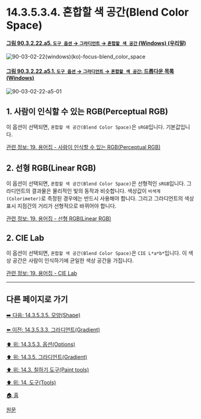 # 14.3.5.3.4. 혼합할 색 공간(Blend Color Space)

<a id="90-03-02-22-a5"></a>

#### [그림 90.3.2.22.a5. `도구 옵션` → `그라디언트` → `혼합할 색 공간` (Windows) (우리말)](./90-03-02-22-gradient.md#90-03-02-22-a5)
![90-03-02-22(windows)(ko)-focus-blend_color_space](https://github.com/wonder13662/gimp/assets/15767104/97c5c87a-845b-498c-b2b2-779167fe7a89)

<a id="90-03-02-22-a5-01"></a>

#### [그림 90.3.2.22.a5.1. `도구 옵션` → `그라디언트` → `혼합할 색 공간`: 드롭다운 목록 (Windows)](./90-03-02-22-gradient.md#90-03-02-22-a5-01)
![90-03-02-22-a5-01](https://github.com/wonder13662/gimp/assets/15767104/3927fa4b-8c1e-4793-a426-03de36b357d8)

## 1. 사람이 인식할 수 있는 RGB(Perceptual RGB)
이 옵션이 선택되면, `혼합할 색 공간(Blend Color Space)`은 `sRGB`입니다. 기본값입니다.

[관련 정보: 19. 용어집 - 사람이 인식할 수 있는 RGB(Perceptual RGB)](./19-glossaryx-perceptual_rgb.md)

## 2. 선형 RGB(Linear RGB)
이 옵션이 선택되면, `혼합할 색 공간(Blend Color Space)`은 선형적인 `sRGB`입니다. 그라디언트의 결과물은 물리적인 빛의 동작과 비슷합니다. 색상값이 `비색계(Colorimeter)`로 측정된 경우에는 반드시 사용해야 합니다. 그리고 그라디언트의 색상 표시 지점간의 거리가 선형적으로 바뀌어야 합니다.

[comment]: <> (TODO 마지막 문장의 의미를 파악하지 못함)

[관련 정보: 19. 용어집 - 선형 RGB(Linear RGB)](./19-glossaryx-linear_rgb.md)

## 2. CIE Lab
이 옵션이 선택되면, `혼합할 색 공간(Blend Color Space)`은 `CIE L*a*b*`입니다. 이 색상 공간은 사람이 인식하기에 균일한 색상 공간을 가집니다.

[관련 정보: 19. 용어집 - CIE Lab](./19-glossaryx-color_model_cie_lab.md)

***

## 다른 페이지로 가기

[➡️ 다음: 14.3.5.3.5. 모양(Shape)](./14-03-05-03-05-shape.md)

[⬅️ 이전: 14.3.5.3.3. 그라디언트(Gradient)](./14-03-05-03-03-gradient.md)

[⬆️ 위: 14.3.5.3. 옵션(Options)](./14-03-05-03-00-options.md)

[⬆️ 위: 14.3.5. 그라디언트(Gradient)](./14-03-05-00-gradient.md)

[⬆️ 위: 14.3. 칠하기 도구(Paint tools)](./14-03-00-paint_tools.md)

[⬆️ 위: 14. 도구(Tools)](./14-00-tools.md)

[🏠 홈](./00-home.md)

[원문](https://docs.gimp.org/2.10/ko/gimp-tool-bucket-fill.html#idm12721)
